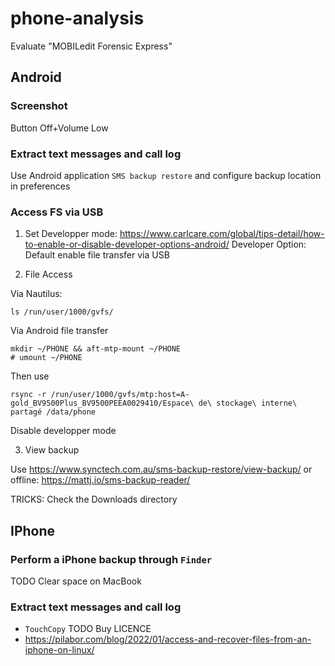 # phone-analysis

Evaluate "MOBILedit Forensic Express"

## Android

### Screenshot
Button Off+Volume Low

### Extract text messages and call log

Use Android application `SMS backup restore` and configure backup location in preferences

### Access FS via USB

1. Set Developper mode:
https://www.carlcare.com/global/tips-detail/how-to-enable-or-disable-developer-options-android/
Developer Option: Default enable file transfer via USB

2. File Access

Via Nautilus:
```shell
ls /run/user/1000/gvfs/
```

Via Android file transfer
```shell
mkdir ~/PHONE && aft-mtp-mount ~/PHONE
# umount ~/PHONE
```

Then use
```shell
rsync -r /run/user/1000/gvfs/mtp:host=A-gold_BV9500Plus_BV9500PEEA0029410/Espace\ de\ stockage\ interne\ partagé /data/phone
```
Disable developper mode

3. View backup

Use https://www.synctech.com.au/sms-backup-restore/view-backup/
or offline: https://mattj.io/sms-backup-reader/

TRICKS: Check the Downloads directory

## IPhone

### Perform a iPhone backup through `Finder`

TODO Clear space on MacBook

### Extract text messages and call log

- `TouchCopy` TODO Buy LICENCE
- https://pilabor.com/blog/2022/01/access-and-recover-files-from-an-iphone-on-linux/
